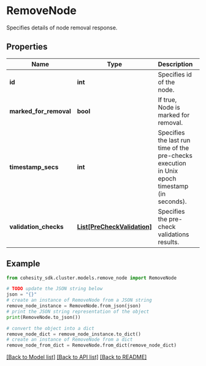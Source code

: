 # RemoveNode

Specifies details of node removal response.

## Properties

Name | Type | Description | Notes
------------ | ------------- | ------------- | -------------
**id** | **int** | Specifies id of the node. | [optional] 
**marked_for_removal** | **bool** | If true, Node is marked for removal. | [optional] 
**timestamp_secs** | **int** | Specifies the last run time of the pre-checks execution in Unix epoch timestamp (in seconds). | [optional] 
**validation_checks** | [**List[PreCheckValidation]**](PreCheckValidation.md) | Specifies the pre-check validations results. | [optional] 

## Example

```python
from cohesity_sdk.cluster.models.remove_node import RemoveNode

# TODO update the JSON string below
json = "{}"
# create an instance of RemoveNode from a JSON string
remove_node_instance = RemoveNode.from_json(json)
# print the JSON string representation of the object
print(RemoveNode.to_json())

# convert the object into a dict
remove_node_dict = remove_node_instance.to_dict()
# create an instance of RemoveNode from a dict
remove_node_from_dict = RemoveNode.from_dict(remove_node_dict)
```
[[Back to Model list]](../README.md#documentation-for-models) [[Back to API list]](../README.md#documentation-for-api-endpoints) [[Back to README]](../README.md)



